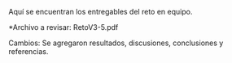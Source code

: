 Aquí se encuentran los entregables del reto en equipo.

*Archivo a revisar: RetoV3-5.pdf

Cambios: Se agregaron resultados, discusiones, conclusiones y referencias.
